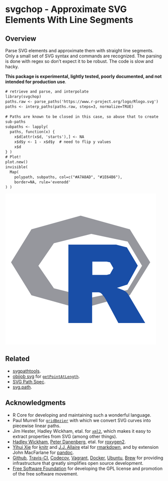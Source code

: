 <!-- README.md is generated from README.Rmd. Please edit that file

library(rmarkdown)
render('README.Rmd', output_format=md_document())

-->
svgchop - Approximate SVG Elements With Line Segments
=====================================================

Overview
--------

Parse SVG elements and approximate them with straight line segments.
Only a small set of SVG syntax and commands are recognized. The parsing
is done with regex so don’t expect it to be robust. The code is slow and
hacky.

**This package is experimental, lightly tested, poorly documented, and
not intended for production use**.

    # retrieve and parse, and interpolate
    library(svgchop)
    paths.raw <- parse_paths('https://www.r-project.org/logo/Rlogo.svg')
    paths <- interp_paths(paths.raw, steps=3, normalize=TRUE)

    # Paths are known to be closed in this case, so abuse that to create sub-paths
    subpaths <- lapply(
      paths, function(x) {
        x$d[attr(x$d, 'starts'),] <- NA
        x$d$y <- 1 - x$d$y  # need to flip y values
        x$d
    } )
    # Plot!
    plot.new()
    invisible(
      Map(
        polypath, subpaths, col=c("#A7A8AD", "#1E64B6"),
        border=NA, rule='evenodd'
    ) )

![](extra/figures/README-r-logo-1.png)

Related
-------

-   [svgpathtools](https://github.com/mathandy/svgpathtools).
-   [objjob svg](http://objjob.phrogz.net/svg/hierarchy) for
    [`getPointAtLength`](http://phrogz.net/svg/convert_path_to_polygon.xhtml).
-   [SVG Path Spec](https://www.w3.org/TR/SVG/paths.html).
-   [svg.path](https://github.com/regebro/svg.path).

Acknowledgments
---------------

-   R Core for developing and maintaining such a wonderful language.
-   Paul Murrell for
    [`gridBezier`](https://cran.r-project.org/package=gridBezier) with
    which we convert SVG curves into piecewise linear paths.
-   Jim Hester, Hadley Wickham, etal. for
    [`xml2`](https://cran.r-project.org/package=xml2), which makes it
    easy to extract properties from SVG (among other things).
-   [Hadley Wickham](https://github.com/hadley/), [Peter
    Danenberg](https://github.com/klutometis), etal. for
    [roxygen2](https://cran.r-project.org/package=roxygen2).
-   [Yihui Xie](https://github.com/yihui) for
    [knitr](https://cran.r-project.org/package=knitr) and [J.J.
    Allaire](https://github.com/jjallaire) etal for
    [rmarkdown](https://cran.r-project.org/package=rmarkdown), and by
    extension John MacFarlane for [pandoc](http://pandoc.org/).
-   [Github](https://github.com/), [Travis-CI](https://travis-ci.org/),
    [Codecov](https://codecov.io/),
    [Vagrant](https://www.vagrantup.com/),
    [Docker](https://www.docker.com/),
    [Ubuntu](https://www.ubuntu.com/), [Brew](https://brew.sh/) for
    providing infrastructure that greatly simplifies open source
    development.
-   [Free Software Foundation](http://fsf.org/) for developing the GPL
    license and promotion of the free software movement.
